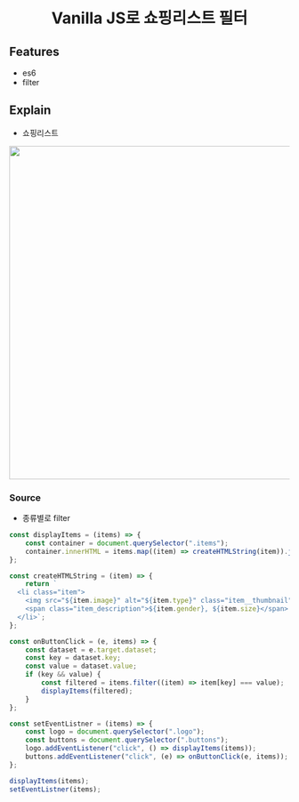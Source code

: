 <h1 align="center">Vanilla JS로 쇼핑리스트 필터</h1>

## Features
- es6
- filter

## Explain
 - 쇼핑리스트
 <p align="center">
   <img src="https://user-images.githubusercontent.com/45222982/104422992-d32dad80-55c0-11eb-8cc7-40a99db1f2f0.png" width="800" height="600"/>
</p>

### Source

- 종류별로 filter
```js
const displayItems = (items) => {
    const container = document.querySelector(".items");
    container.innerHTML = items.map((item) => createHTMLString(item)).join("");
};

const createHTMLString = (item) => {
    return `
  <li class="item">
    <img src="${item.image}" alt="${item.type}" class="item__thumbnail">
    <span class="item_description">${item.gender}, ${item.size}</span>
  </li>`;
};

const onButtonClick = (e, items) => {
    const dataset = e.target.dataset;
    const key = dataset.key;
    const value = dataset.value;
    if (key && value) {
        const filtered = items.filter((item) => item[key] === value);
        displayItems(filtered);
    }
};

const setEventListner = (items) => {
    const logo = document.querySelector(".logo");
    const buttons = document.querySelector(".buttons");
    logo.addEventListener("click", () => displayItems(items));
    buttons.addEventListener("click", (e) => onButtonClick(e, items));
};

displayItems(items);
setEventListner(items);

```